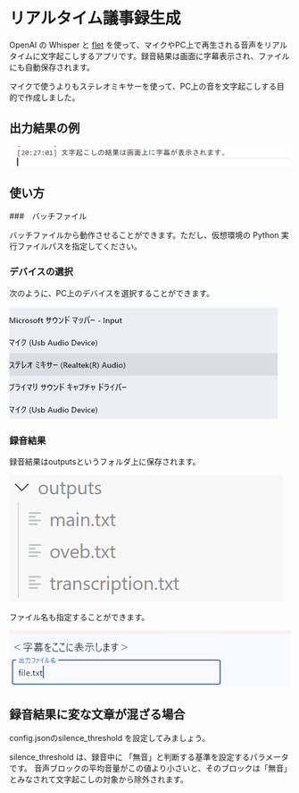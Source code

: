 # リアルタイム議事録生成

OpenAI の Whisper と [flet](https://flet.dev/) を使って、マイクやPC上で再生される音声をリアルタイムに文字起こしするアプリです。録音結果は画面に字幕表示され、ファイルにも自動保存されます。

マイクで使うよりもステレオミキサーを使って、PC上の音を文字起こしする目的で作成しました。

## 出力結果の例

![example](image/example.png)

## 使い方

###　バッチファイル

バッチファイルから動作させることができます。ただし、仮想環境の Python 実行ファイルパスを指定してください。

### デバイスの選択

次のように、PC上のデバイスを選択することができます。

![device](image/device.png)

### 録音結果

録音結果はoutputsというフォルダ上に保存されます。

![text](image/txt.png)


ファイル名も指定することができます。

![text](image/file.png)


## 録音結果に変な文章が混ざる場合
config.jsonのsilence_threshold を設定してみましょう。

silence_threshold は、録音中に 「無音」と判断する基準を設定するパラメータです。
音声ブロックの平均音量がこの値より小さいと、そのブロックは「無音」とみなされて文字起こしの対象から除外されます。